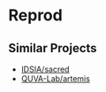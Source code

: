 # Reprod

## Similar Projects

- [IDSIA/sacred](https://github.com/IDSIA/sacred)
- [QUVA-Lab/artemis](https://github.com/QUVA-Lab/artemis)
